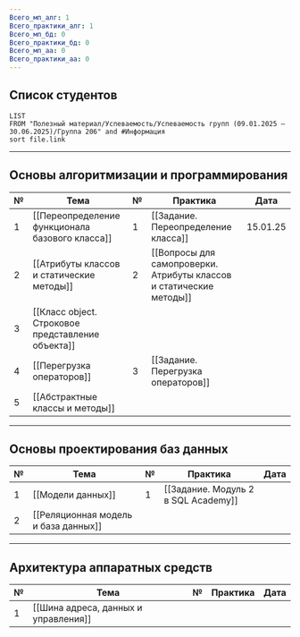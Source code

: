 ```yaml
---
Всего_мп_алг: 1
Всего_практики_алг: 1
Всего_мп_бд: 0
Всего_практики_бд: 0
Всего_мп_аа: 0
Всего_практики_аа: 0
---
```

## Список студентов

```dataview
LIST
FROM "Полезный материал/Успеваемость/Успеваемость групп (09.01.2025 – 30.06.2025)/Группа 206" and #Информация 
sort file.link
```

---
## Основы алгоритмизации и программирования

| №   | Тема                                              | №   | Практика                                                            | Дата     |
| --- | ------------------------------------------------- | --- | ------------------------------------------------------------------- | -------- |
| 1   | [[Переопределение функционала базового класса]]   | 1   | [[Задание. Переопределение класса]]                                 | 15.01.25 |
| 2   | [[Атрибуты классов и статические методы]]         | 2   | [[Вопросы для самопроверки. Атрибуты классов и статические методы]] |          |
| 3   | [[Класс object. Строковое представление объекта]] |     |                                                                     |          |
| 4   | [[Перегрузка операторов]]                         | 3   | [[Задание. Перегрузка операторов]]                                  |          |
| 5   | [[Абстрактные классы и методы]]                   |     |                                                                     |          |

---
## Основы проектирования баз данных

| №   | Тема                                 | №   | Практика                            | Дата |
| --- | ------------------------------------ | --- | ----------------------------------- | ---- |
| 1   | [[Модели данных]]                    | 1   | [[Задание. Модуль 2 в SQL Academy]] |      |
| 2   | [[Реляционная модель и база данных]] |     |                                     |      |

---
## Архитектура аппаратных средств

| №   | Тема                                 | №   | Практика | Дата |
| --- | ------------------------------------ | --- | -------- | ---- |
| 1   | [[Шина адреса, данных и управления]] |     |          |      |
